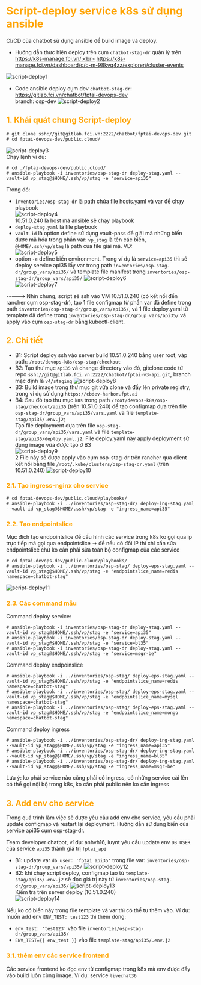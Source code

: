 <h1 style="color:orange">Script-deploy service k8s sử dụng ansible</h1>
CI/CD của chatbot sử dụng ansible để build image và deploy.

- Hướng dẫn thực hiện deploy trên cụm `chatbot-stag-dr` quản lý trên https://k8s-manage.fci.vn/:<br>
https://k8s-manage.fci.vn/dashboard/c/c-m-98kvq4zz/explorer#cluster-events<br>

![script-deploy1](../img/script-deploy1.png)<br>
- Code ansible deploy cụm dev `chatbot-stag-dr`: https://gitlab.fci.vn/chatbot/fptai-devops-dev<br>
branch: osp-dev
![script-deploy2](../img/script-deploy2.png)<br>
<h2 style="color:orange">1. Khái quát chung Script-deploy</h2>

```
# git clone ssh://git@gitlab.fci.vn:2222/chatbot/fptai-devops-dev.git
# cd fptai-devops-dev/public.cloud/
```
![script-deploy3](../img/script-deploy3.png)<br>
Chạy lệnh ví dụ: <br>

```
# cd ./fptai-devops-dev/public.cloud/
# ansible-playbook -i inventories/osp-stag-dr deploy-stag.yaml --vault-id vp_stag@$HOME/.ssh/vp/stag -e "service=api35"
```
Trong đó:
- `inventories/osp-stag-dr` là path chứa file hosts.yaml và var để chạy playbook<br>
![script-deploy4](../img/script-deploy4.png)<br>
10.51.0.240 là host mà ansible sẽ chạy playbook
- `deploy-stag.yaml` là file playbook
- `vault-id` là option define sử dụng vault-pass để giải mã những biến được mã hóa trong phần var: `vp_stag` là tên các biến, `@HOME/.ssh/vp/stag` là path của file giải mã. VD:<br>
![script-deploy5](../img/script-deploy5.png)<br>
- option `-e` define biến environment. Trong ví dụ là `service=api35` thì sẽ deploy service api35 lấy var trong path `inventories/osp-stag-dr/group_vars/api35/` và template file manifest trong `inventories/osp-stag-dr/group_vars/api35/`
![script-deploy6](../img/script-deploy6.png)<br>
![script-deploy7](../img/script-deploy7.png)<br>

-----> Nhìn chung, script sẽ ssh vào VM 10.51.0.240 (có kết nối đến rancher cụm osp-stag-dr), tạo 1 file configmap từ phần var đã define trong path `inventories/osp-stag-dr/group_vars/api35/`, và 1 file deploy.yaml từ template đã define trong `inventories/osp-stag-dr/group_vars/api35/` và apply vào cụm `osp-stag-dr` bằng kubectl-client.
<h2 style="color:orange">2. Chi tiết</h2>

- B1: Script deploy ssh vào server build 10.51.0.240 bằng user root, vàp path: `/root/devops-k8s/osp-stag/checkout`
- B2: Tạo thư mục `api35` và change directory vào đó, gitclone code từ repo `ssh://git@gitlab.fci.vn:2222/chatbot/fptai-v3-api.git`, branch mặc định là `v4/staging`
![script-deploy8](../img/script-deploy8.png)<br>
- B3: Build image trong thư mục git vừa clone và đẩy lên private registry, trong ví dụ sử dụng `https://cbdev-harbor.fpt.ai`
- B4: Sau đó tạo thư mục `k8s` trong path `/root/devops-k8s/osp-stag/checkout/api35` (trên 10.51.0.240) để tạo configmap dựa trên file `osp-stag-dr/group_vars/api35/vars.yaml` và file `template-stag/api35/.env.j2`;<br>
Tạo file deployment dựa trên file `osp-stag-dr/group_vars/api35/vars.yaml` và file `template-stag/api35/deploy.yaml.j2`; File deploy.yaml này apply deployment sử dụng image vừa được tạo ở B3<br>
![script-deploy9](../img/script-deploy9.png)<br>
2 File này sẽ được apply vào cụm osp-stag-dr trên rancher qua client kết nối bằng file `/root/.kube/clusters/osp-stag-dr.yaml` (trên 10.51.0.240)
![script-deploy10](../img/script-deploy10.png)<br>
<h3 style="color:orange">2.1. Tạo ingress-nginx cho service</h3>

```
# cd fptai-devops-dev/public.cloud/playbooks/
# ansible-playbook -i ../inventories/osp-stag-dr/ deploy-ing-stag.yaml --vault-id vp_stag@$HOME/.ssh/vp/stag -e "ingress_name=api35"
```
<h3 style="color:orange">2.2. Tạo endpointslice</h3>
Mục đích tạo endpointslice để cấu hình các service trong k8s ko gọi qua ip trực tiếp mà gọi qua endpointslice -> để nếu có đổi IP thì chỉ cần sửa endpointslice chứ ko cần phải sửa toàn bộ configmap của các service

```
# cd fptai-devops-dev/public.cloud/playbooks/
# ansible-playbook -i ../inventories/osp-stag/ deploy-eps-stag.yaml --vault-id vp_stag@$HOME/.ssh/vp/stag -e "endpointslice_name=redis namespace=chatbot-stag"
```
![script-deploy11](../img/script-deploy11.png)<br>
<h3 style="color:orange">2.3. Các command mẫu</h3>

Command deploy service:
```
# ansible-playbook -i inventories/osp-stag-dr deploy-stag.yaml --vault-id vp_stag@$HOME/.ssh/vp/stag -e "service=api35"
# ansible-playbook -i inventories/osp-stag-dr deploy-stag.yaml --vault-id vp_stag@$HOME/.ssh/vp/stag -e "service=bl35"
# ansible-playbook -i inventories/osp-stag-dr deploy-stag.yaml --vault-id vp_stag@$HOME/.ssh/vp/stag -e "service=msgr-be"
```

Command deploy endpoinslice
```
# ansible-playbook -i ../inventories/osp-stag/ deploy-eps-stag.yaml --vault-id vp_stag@$HOME/.ssh/vp/stag -e "endpointslice_name=redis namespace=chatbot-stag"
# ansible-playbook -i ../inventories/osp-stag/ deploy-eps-stag.yaml --vault-id vp_stag@$HOME/.ssh/vp/stag -e "endpointslice_name=mysql namespace=chatbot-stag"
# ansible-playbook -i ../inventories/osp-stag/ deploy-eps-stag.yaml --vault-id vp_stag@$HOME/.ssh/vp/stag -e "endpointslice_name=mongo namespace=chatbot-stag"
```

Command deploy ingress
```
# ansible-playbook -i ../inventories/osp-stag-dr/ deploy-ing-stag.yaml --vault-id vp_stag@$HOME/.ssh/vp/stag -e "ingress_name=api35"
# ansible-playbook -i ../inventories/osp-stag-dr/ deploy-ing-stag.yaml --vault-id vp_stag@$HOME/.ssh/vp/stag -e "ingress_name=bl35"
# ansible-playbook -i ../inventories/osp-stag-dr/ deploy-ing-stag.yaml --vault-id vp_stag@$HOME/.ssh/vp/stag -e "ingress_name=msgr-be"
```
Lưu ý: ko phải service nào cũng phải có ingress, có những service cài lên có thể gọi nội bộ trong k8s, ko cần phải public nên ko cần ingress
<h2 style="color:orange">3. Add env cho service</h2>
Trong quá trình làm việc sẽ được yêu cầu add env cho service, yêu cầu phải update configmap và restart lại deployment. Hướng dẫn sử dụng biến của service api35 cụm osp-stag-dr.

Team developer chatbot, ví dụ: anhvh16, luynt yêu cầu update env `DB_USER` của service `api35` thành giá trị `fptai_api`
- B1: update var `db_user: 'fptai_api35'` trong file var: `inventories/osp-stag-dr/group_vars/api35/`
![script-deploy12](../img/script-deploy12.png)<br>
- B2: khi chạy script deploy, configmap tạo từ `template-stag/api35/.env.j2` sẽ đọc giá trị này từ `inventories/osp-stag-dr/group_vars/api35/`
![script-deploy13](../img/script-deploy13.png)<br>
Kiểm tra trên server deploy (10.51.0.240)<br>
![script-deploy14](../img/script-deploy14.png)<br>

Nếu ko có biến này trong file template và var thì có thể tự thêm vào. Ví dụ: muốn add env `ENV_TEST: test123` thì thêm dòng:
- `env_test: 'test123'` vào file `inventories/osp-stag-dr/group_vars/api35/`
- `ENV_TEST={{ env_test }}` vào file `template-stag/api35/.env.j2`
<h3 style="color:orange">3.1. thêm env các service frontend</h3>

Các service frontend ko đọc env từ configmap trong k8s mà env được đẩy vào build luôn cùng image. Ví dụ: service `livechat36`

